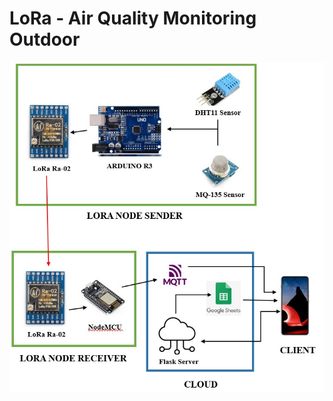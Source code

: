 # LoRa - Air Quality Monitoring Outdoor

![alt text](https://github.com/susatyo441/LoRa-Monitoring/blob/main/images/Screenshot_141.jpg?raw=true)
 
